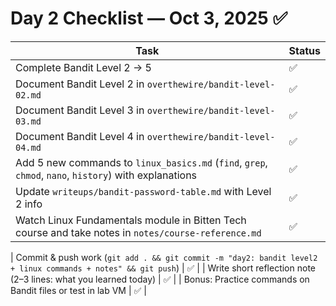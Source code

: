# Day 2 Checklist — Oct 3, 2025 ✅

| Task | Status |
|------|--------|
| Complete Bandit Level 2 → 5 | ✅ |
| Document Bandit Level 2 in `overthewire/bandit-level-02.md` | ✅ |
| Document Bandit Level 3 in `overthewire/bandit-level-03.md` | ✅ |
| Document Bandit Level 4 in `overthewire/bandit-level-04.md` | ✅ |
| Add 5 new commands to `linux_basics.md` (`find`, `grep`, `chmod`, `nano`, `history`) with explanations | ✅ |
| Update `writeups/bandit-password-table.md` with Level 2 info | ✅ |
| Watch Linux Fundamentals module in Bitten Tech course and take notes in `notes/course-reference.md` | ✅ |

| Commit & push work (`git add . && git commit -m "day2: bandit level2 + linux commands + notes" && git push`) | ✅ |
| Write short reflection note (2–3 lines: what you learned today) | ✅ |
| Bonus: Practice commands on Bandit files or test in lab VM | ✅ |
